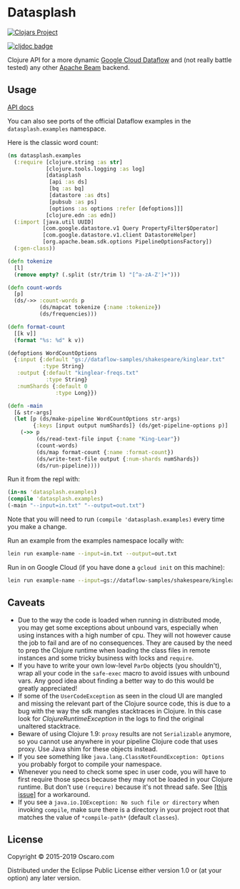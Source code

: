 # Datasplash

[![Clojars Project](https://img.shields.io/clojars/v/datasplash.svg)](https://clojars.org/datasplash)

[![cljdoc badge](https://cljdoc.org/badge/datasplash/datasplash)](https://cljdoc.org/d/datasplash/datasplash/CURRENT)


Clojure API for a more dynamic [Google Cloud Dataflow][gcloud] and (not really
battle tested) any other [Apache Beam][beam] backend.

[gcloud]: https://cloud.google.com/dataflow/
[beam]: https://beam.apache.org/

## Usage

[API docs](https://cljdoc.org/d/datasplash/datasplash/CURRENT/api/datasplash)

You can also see ports of the official Dataflow examples in the
`datasplash.examples` namespace.

Here is the classic word count:

```clojure
(ns datasplash.examples
  (:require [clojure.string :as str]
            [clojure.tools.logging :as log]
            [datasplash
             [api :as ds]
             [bq :as bq]
             [datastore :as dts]
             [pubsub :as ps]
             [options :as options :refer [defoptions]]]
            [clojure.edn :as edn])
  (:import [java.util UUID]
           [com.google.datastore.v1 Query PropertyFilter$Operator]
           [com.google.datastore.v1.client DatastoreHelper]
           [org.apache.beam.sdk.options PipelineOptionsFactory])
  (:gen-class))

(defn tokenize
  [l]
  (remove empty? (.split (str/trim l) "[^a-zA-Z']+")))

(defn count-words
  [p]
  (ds/->> :count-words p
          (ds/mapcat tokenize {:name :tokenize})
          (ds/frequencies)))

(defn format-count
  [[k v]]
  (format "%s: %d" k v))

(defoptions WordCountOptions
  {:input {:default "gs://dataflow-samples/shakespeare/kinglear.txt"
           :type String}
   :output {:default "kinglear-freqs.txt"
            :type String}
   :numShards {:default 0
               :type Long}})

(defn -main
  [& str-args]
  (let [p (ds/make-pipeline WordCountOptions str-args)
        {:keys [input output numShards]} (ds/get-pipeline-options p)]
    (->> p
         (ds/read-text-file input {:name "King-Lear"})
         (count-words)
         (ds/map format-count {:name :format-count})
         (ds/write-text-file output {:num-shards numShards})
		 (ds/run-pipeline))))
```
Run it from the repl with:
```clojure
(in-ns 'datasplash.examples)
(compile 'datasplash.examples)
(-main "--input=in.txt" "--output=out.txt")
```
Note that you will need to run `(compile 'datasplash.examples)` every time you
make a change.

Run an example from the examples namespace locally with:

```bash
lein run example-name --input=in.txt --output=out.txt
```

Run in on Google Cloud (if you have done a `gcloud init` on this machine):

```bash
lein run example-name --input=gs://dataflow-samples/shakespeare/kinglear.txt --output=gs://my-project-tmp/results.txt  --runner=DataflowRunner --project=my-project --stagingLocation=gs://my-project-staging
```

## Caveats

- Due to the way the code is loaded when running in distributed mode, you may
  get some exceptions about unbound vars, especially when using instances with
  a high number of cpu. They will not however cause the job to fail and are of
  no consequences. They are caused by the need to prep the Clojure runtime when
  loading the class files in remote instances and some tricky business with
  locks and `require`.
- If you have to write your own low-level `ParDo` objects (you shouldn't), wrap
  all your code in the `safe-exec` macro to avoid issues with unbound vars. Any
  good idea about finding a better way to do this would be greatly appreciated!
- If some of the `UserCodeException` as seen in the cloud UI are mangled and
  missing the relevant part of the Clojure source code, this is due to a bug
  with the way the sdk mangles stacktraces in Clojure. In this case look for
  _ClojureRuntimeException_ in the logs to find the original unaltered
  stacktrace.
- Beware of using Clojure 1.9: `proxy` results are not `Serializable` anymore,
  so you cannot use anywhere in your pipeline Clojure code that uses proxy. Use
  Java shim for these objects instead.
- If you see something like `java.lang.ClassNotFoundException: Options` you
  probably forgot to compile your namespace.
- Whenever you need to check some spec in user code, you will have to first require
  those specs because they may not be loaded in your Clojure runtime. But don't
  use `(require)` because it's not thread safe. See [[this issue]](https://clojure.atlassian.net/browse/CLJ-1876)
  for a workaround.
- If you see a `java.io.IOException: No such file or directory` when invoking
  `compile`, make sure there is a directory in your project root that matches
  the value of `*compile-path*` (default `classes`).


## License

Copyright © 2015-2019 Oscaro.com

Distributed under the Eclipse Public License either version 1.0 or (at your
option) any later version.
